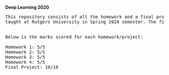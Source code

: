 <b>Deep Learning 2020</b>

<pre>
This repository consists of all the homework and a final project done for the course of Introduction to Deep Learning 
taught at Rutgers University in Spring 2020 semester. The final grade of the course is A.


Below is the marks scored for each homework/project:

Homework 1: 5/5
Homework 2: 5/5
Homework 3: 5/5
Homework 4: 5/5
Final Project: 10/10

</pre>
